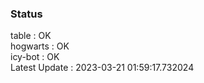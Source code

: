 ### Status


table : OK  
hogwarts : OK  
icy-bot : OK  
Latest Update : 2023-03-21 01:59:17.732024
